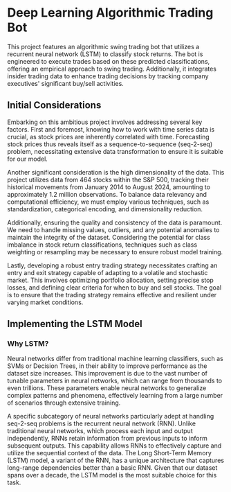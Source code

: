 # Deep Learning Algorithmic Trading Bot
This project features an algorithmic swing trading bot that utilizes a recurrent neural network (LSTM) to classify stock returns. The bot is engineered to execute trades based on these predicted classifications, offering an empirical approach to swing trading. Additionally, it integrates insider trading data to enhance trading decisions by tracking company executives' significant buy/sell activities. 

## Initial Considerations
Embarking on this ambitious project involves addressing several key factors. First and foremost, knowing how to work with time series data is crucial, as stock prices are inherently correlated with time. Forecasting stock prices thus reveals itself as a sequence-to-sequence (seq-2-seq) problem, necessitating extensive data transformation to ensure it is suitable for our model.

Another significant consideration is the high dimensionality of the data. This project utilizes data from 464 stocks within the S&P 500, tracking their historical movements from January 2014 to August 2024, amounting to approximately 1.2 million observations. To balance data relevancy and computational efficiency, we must employ various techniques, such as standardization, categorical encoding, and dimensionality reduction.

Additionally, ensuring the quality and consistency of the data is paramount. We need to handle missing values, outliers, and any potential anomalies to maintain the integrity of the dataset. Considering the potential for class imbalance in stock return classifications, techniques such as class weighting or resampling may be necessary to ensure robust model training.

Lastly, developing a robust entry trading strategy necessitates crafting an entry and exit strategy capable of adapting to a volatile and stochastic market. This involves optimizing portfolio allocation, setting precise stop losses, and defining clear criteria for when to buy and sell stocks. The goal is to ensure that the trading strategy remains effective and resilient under varying market conditions.

## Implementing the LSTM Model
### Why LSTM?
Neural networks differ from traditional machine learning classifiers, such as SVMs or Decision Trees, in their ability to improve performance as the dataset size increases. This improvement is due to the vast number of tunable parameters in neural networks, which can range from thousands to even trillions. These parameters enable neural networks to generalize complex patterns and phenomena, effectively learning from a large number of scenarios through extensive training.

A specific subcategory of neural networks particularly adept at handling seq-2-seq problems is the recurrent neural network (RNN). Unlike traditional neural networks, which process each input and output independently, RNNs retain information from previous inputs to inform subsequent outputs. This capability allows RNNs to effectively capture and utilize the sequential context of the data. The Long Short-Term Memory (LSTM) model, a variant of the RNN, has a unique architecture that captures long-range dependencies better than a basic RNN. Given that our dataset spans over a decade, the LSTM model is the most suitable choice for this task.

